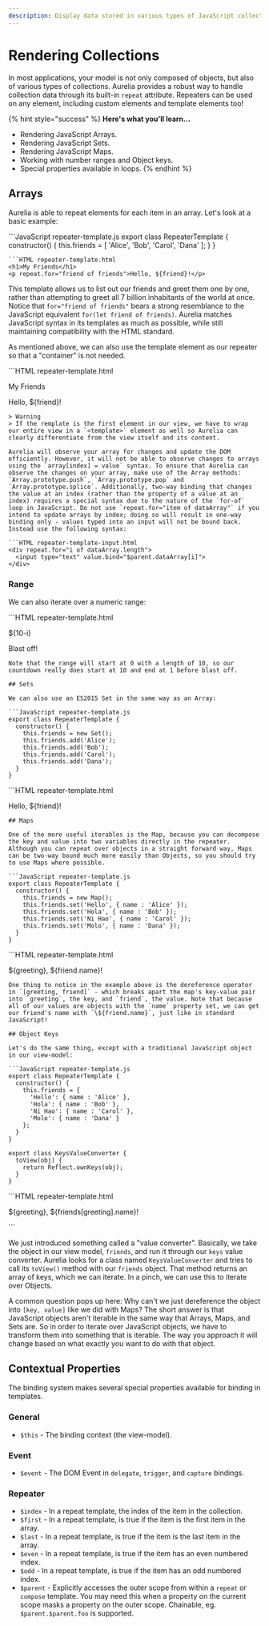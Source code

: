 ```yaml
---
description: Display data stored in various types of JavaScript collections.
---
```


# Rendering Collections

In most applications, your model is not only composed of objects, but also of various types of collections. Aurelia provides a robust way to handle collection data through its built-in `repeat` attribute. Repeaters can be used on any element, including custom elements and template elements too!

{% hint style="success" %}
**Here's what you'll learn...**

* Rendering JavaScript Arrays.
* Rendering JavaScript Sets.
* Rendering JavaScript Maps.
* Working with number ranges and Object keys.
* Special properties available in loops.
{% endhint %}

## Arrays

Aurelia is able to repeat elements for each item in an array. Let's look at a basic example:

\`\`\`JavaScript repeater-template.js export class RepeaterTemplate { constructor\(\) { this.friends = \[ 'Alice', 'Bob', 'Carol', 'Dana' \]; } }

```text
```HTML repeater-template.html
<h1>My Friends</h1>
<p repeat.for="friend of friends">Hello, ${friend}!</p>
```

This template allows us to list out our friends and greet them one by one, rather than attempting to greet all 7 billion inhabitants of the world at once. Notice that `for="friend of friends"` bears a strong resemblance to the JavaScript equivalent `for(let friend of friends)`. Aurelia matches JavaScript syntax in its templates as much as possible, while still maintaining compatibility with the HTML standard.

As mentioned above, we can also use the template element as our repeater so that a "container" is not needed.

\`\`\`HTML repeater-template.html

My Friends

 Hello, ${friend}!

```text
> Warning
> If the remplate is the first element in our view, we have to wrap our entire view in a `<template>` element as well so Aurelia can clearly differentiate from the view itself and its content.

Aurelia will observe your array for changes and update the DOM efficiently. However, it will not be able to observe changes to arrays using the `array[index] = value` syntax. To ensure that Aurelia can observe the changes on your array, make use of the Array methods: `Array.prototype.push`, `Array.prototype.pop` and `Array.prototype.splice`. Additionally, two-way binding that changes the value at an index (rather than the property of a value at an index) requires a special syntax due to the nature of the `for-of` loop in JavaScript. Do not use `repeat.for="item of dataArray"` if you intend to update arrays by index; doing so will result in one-way binding only - values typed into an input will not be bound back. Instead use the following syntax:

```HTML repeater-template-input.html
<div repeat.for="i of dataArray.length">
  <input type="text" value.bind="$parent.dataArray[i]">
</div>
```

### Range

We can also iterate over a numeric range:

\`\`\`HTML repeater-template.html

${10-i}

Blast off!

```text
Note that the range will start at 0 with a length of 10, so our countdown really does start at 10 and end at 1 before blast off.

## Sets

We can also use an ES2015 Set in the same way as an Array:

```JavaScript repeater-template.js
export class RepeaterTemplate {
  constructor() {
    this.friends = new Set();
    this.friends.add('Alice');
    this.friends.add('Bob');
    this.friends.add('Carol');
    this.friends.add('Dana');
  }
}
```

\`\`\`HTML repeater-template.html

Hello, ${friend}!

```text
## Maps

One of the more useful iterables is the Map, because you can decompose the key and value into two variables directly in the repeater. Although you can repeat over objects in a straight forward way, Maps can be two-way bound much more easily than Objects, so you should try to use Maps where possible.

```JavaScript repeater-template.js
export class RepeaterTemplate {
  constructor() {
    this.friends = new Map();
    this.friends.set('Hello', { name : 'Alice' });
    this.friends.set('Hola', { name : 'Bob' });
    this.friends.set('Ni Hao', { name : 'Carol' });
    this.friends.set('Molo', { name : 'Dana' });
  }
}
```

\`\`\`HTML repeater-template.html

${greeting}, ${friend.name}!

```text
One thing to notice in the example above is the dereference operator in `[greeting, friend]` - which breaks apart the map's key-value pair into `greeting`, the key, and `friend`, the value. Note that because all of our values are objects with the `name` property set, we can get our friend's name with `\${friend.name}`, just like in standard JavaScript!

## Object Keys

Let's do the same thing, except with a traditional JavaScript object in our view-model:

```JavaScript repeater-template.js
export class RepeaterTemplate {
  constructor() {
    this.friends = {
      'Hello': { name : 'Alice' },
      'Hola': { name : 'Bob' },
      'Ni Hao': { name : 'Carol' },
      'Molo': { name : 'Dana' }
    };
  }
}

export class KeysValueConverter {
  toView(obj) {
    return Reflect.ownKeys(obj);
  }
}
```

\`\`\`HTML repeater-template.html

${greeting}, ${friends\[greeting\].name}!

\`\`\`

We just introduced something called a "value converter". Basically, we take the object in our view model, `friends`, and run it through our `keys` value converter. Aurelia looks for a class named `KeysValueConverter` and tries to call its `toView()` method with our `friends` object. That method returns an array of keys, which we can iterate. In a pinch, we can use this to iterate over Objects.

A common question pops up here: Why can't we just dereference the object into `[key, value]` like we did with Maps? The short answer is that JavaScript objects aren't iterable in the same way that Arrays, Maps, and Sets are. So in order to iterate over JavaScript objects, we have to transform them into something that is iterable. The way you approach it will change based on what exactly you want to do with that object.

## Contextual Properties

The binding system makes several special properties available for binding in templates.

### General

* `$this` - The binding context \(the view-model\).

### Event

* `$event` - The DOM Event in `delegate`, `trigger`, and `capture` bindings.

### Repeater

* `$index` - In a repeat template, the index of the item in the collection.
* `$first` - In a repeat template, is true if the item is the first item in the array.
* `$last` - In a repeat template, is true if the item is the last item in the array.
* `$even` - In a repeat template, is true if the item has an even numbered index.
* `$odd` - In a repeat template, is true if the item has an odd numbered index.
* `$parent` - Explicitly accesses the outer scope from within a `repeat` or `compose` template. You may need this when a property on the current scope masks a property on the outer scope. Chainable, eg. `$parent.$parent.foo` is supported.

